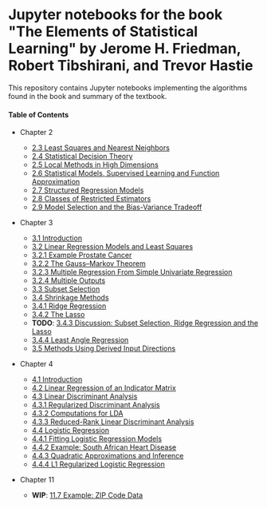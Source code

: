 # Jupyter notebooks for the book "The Elements of Statistical Learning" by Jerome H. Friedman, Robert Tibshirani, and Trevor Hastie

This repository contains Jupyter notebooks implementing the algorithms found in the book and summary of the textbook.

#### Table of Contents
- Chapter 2
   * [2.3 Least Squares and Nearest Neighbors](https://github.com/maitbayev/the-elements-of-statistical-learning/blob/master/chapter-02/2.3-least-squares-and-nearest-neighbors.ipynb)
   * [2.4 Statistical Decision Theory](https://github.com/maitbayev/the-elements-of-statistical-learning/blob/master/chapter-02/2.4-statistical-decision-theory.ipynb)
   * [2.5 Local Methods in High Dimensions](https://github.com/maitbayev/the-elements-of-statistical-learning/blob/master/chapter-02/2.5-local-methods-in-high-dimensions.ipynb)
   * [2.6 Statistical Models, Supervised Learning and Function Approximation](https://github.com/maitbayev/the-elements-of-statistical-learning/blob/master/chapter-02/2.6-statistical-models-supervised-learning-and-function-approximation.ipynb)
   * [2.7 Structured Regression Models](https://github.com/maitbayev/the-elements-of-statistical-learning/blob/master/chapter-02/2.7-structured-regression-models.ipynb)
   * [2.8 Classes of Restricted Estimators](https://github.com/maitbayev/the-elements-of-statistical-learning/blob/master/chapter-02/2.8-classes-of-restricted-estimators.ipynb)
   * [2.9 Model Selection and the Bias-Variance Tradeoff](https://github.com/maitbayev/the-elements-of-statistical-learning/blob/master/chapter-02/2.9-model-selection-and-the-bias-variance-tradeoff.ipynb)

- Chapter 3
   * [3.1 Introduction](https://github.com/maitbayev/the-elements-of-statistical-learning/blob/master/chapter-03/3.1-introduction.ipynb)
   * [3.2 Linear Regression Models and Least Squares](https://github.com/maitbayev/the-elements-of-statistical-learning/blob/master/chapter-03/3.2-linear-regression-models-and-least-squares.ipynb)
   * [3.2.1 Example Prostate Cancer](https://github.com/maitbayev/the-elements-of-statistical-learning/blob/master/chapter-03/3.2.1-example-prostate-cancer.ipynb)
   * [3.2.2 The Gauss–Markov Theorem](https://github.com/maitbayev/the-elements-of-statistical-learning/blob/master/chapter-03/3.2.2-the-gauss-markov-theorem.ipynb)
   * [3.2.3 Multiple Regression From Simple Univariate Regression](https://github.com/maitbayev/the-elements-of-statistical-learning/blob/master/chapter-03/3.2.3-multiple-regression-from-simple-multivariate-regression.ipynb)
   * [3.2.4 Multiple Outputs](https://github.com/maitbayev/the-elements-of-statistical-learning/blob/master/chapter-03/3.2.4-multiple-outputs.ipynb)
   * [3.3 Subset Selection](https://github.com/maitbayev/the-elements-of-statistical-learning/blob/master/chapter-03/3.3-subset-selection.ipynb)
   * [3.4 Shrinkage Methods](https://github.com/maitbayev/the-elements-of-statistical-learning/blob/master/chapter-03/3.4-shrinkage-methods.ipynb)
   * [3.4.1 Ridge Regression](https://github.com/maitbayev/the-elements-of-statistical-learning/blob/master/chapter-03/3.4.1-ridge-regression.ipynb)
   * [3.4.2 The Lasso](https://github.com/maitbayev/the-elements-of-statistical-learning/blob/master/chapter-03/3.4.2-the-lasso.ipynb)
   * **TODO**: [3.4.3 Discussion: Subset Selection, Ridge Regression and the Lasso](https://github.com/maitbayev/the-elements-of-statistical-learning/blob/master/chapter-03/3.4.4-discussion-subset-selection-ridge-regression-and-the-lasso.ipynb) 
   * [3.4.4 Least Angle Regression](https://github.com/maitbayev/the-elements-of-statistical-learning/blob/master/chapter-03/3.4.4-least-angle-regression.ipynb)
   * [3.5 Methods Using Derived Input Directions](https://github.com/maitbayev/the-elements-of-statistical-learning/blob/master/chapter-03/3.5-methods-using-derived-input-directions.ipynb)

- Chapter 4
  * [4.1 Introduction](https://github.com/maitbayev/the-elements-of-statistical-learning/blob/master/chapter-04/4.1-introduction.ipynb)
  * [4.2 Linear Regression of an Indicator Matrix](https://github.com/maitbayev/the-elements-of-statistical-learning/blob/master/chapter-04/4.2-linear-regression-of-an-indicator-matrix.ipynb)
  * [4.3 Linear Discriminant Analysis](https://github.com/maitbayev/the-elements-of-statistical-learning/blob/master/chapter-04/4.3-linear-discriminant-analysis.ipynb)
  * [4.3.1 Regularized Discriminant Analysis](https://github.com/maitbayev/the-elements-of-statistical-learning/blob/master/chapter-04/4.3.1-regularized-discriminant-analysis.ipynb)
  * [4.3.2 Computations for LDA](https://github.com/maitbayev/the-elements-of-statistical-learning/blob/master/chapter-04/4.3.2-computations-for-LDA.ipynb)
  * [4.3.3 Reduced-Rank Linear Discriminant Analysis](https://github.com/maitbayev/the-elements-of-statistical-learning/blob/master/chapter-04/4.3.3-reduced-rank-linear-discriminant-analysis.ipynb)
  * [4.4 Logistic Regression](https://github.com/maitbayev/the-elements-of-statistical-learning/blob/master/chapter-04/4.4-logistic-regression.ipynb)
  * [4.4.1 Fitting Logistic Regression Models](https://github.com/maitbayev/the-elements-of-statistical-learning/blob/master/chapter-04/4.4.1-fitting-logistic-regression-models.ipynb)
  * [4.4.2 Example: South African Heart Disease](https://github.com/maitbayev/the-elements-of-statistical-learning/blob/master/chapter-04/4.4.2-example-south-african-heart-disease.ipynb)
  * [4.4.3 Quadratic Approximations and Inference](https://github.com/maitbayev/the-elements-of-statistical-learning/blob/master/chapter-04/4.4.3-quadratic-approximations-and-inference.ipynb)
  * [4.4.4 L1 Regularized Logistic Regression](https://github.com/maitbayev/the-elements-of-statistical-learning/blob/master/chapter-04/4.4.4-L-1-regularized-logistic-regression.ipynb)
  
- Chapter 11
  * **WIP**: [11.7 Example: ZIP Code Data](https://github.com/maitbayev/the-elements-of-statistical-learning/blob/master/chapter-11/11.7-example-zip-code-data.ipynb)

